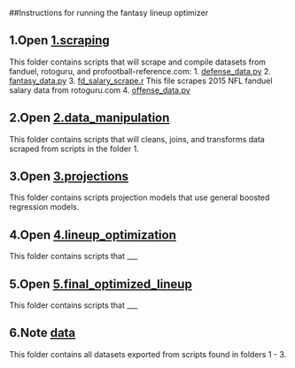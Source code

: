 ##Instructions for running the fantasy lineup optimizer

##  1.Open [1.scraping](https://github.com/brttstl/proj-fantasy/tree/master/1.scraping)
This folder contains scripts that will scrape and compile datasets from fanduel, rotoguru, and profootball-reference.com:
    1. [defense_data.py](https://github.com/brttstl/proj-fantasy/blob/master/1.scraping/defense_data.py)
    2. [fantasy_data.py](https://github.com/brttstl/proj-fantasy/blob/master/1.scraping/fantasy_data.py)
    3. [fd_salary_scrape.r](https://github.com/brttstl/proj-fantasy/blob/master/1.scraping/fd_salary_scrape.R)
This file scrapes 2015 NFL fanduel salary data from rotoguru.com
    4. [offense_data.py](https://github.com/brttstl/proj-fantasy/blob/master/1.scraping/offense_data.py)
##  2.Open [2.data_manipulation](https://github.com/brttstl/proj-fantasy/tree/master/2.data_manipulation)
This folder contains scripts that will cleans, joins, and transforms data scraped from scripts in the folder 1.
##  3.Open [3.projections](https://github.com/brttstl/proj-fantasy/tree/master/3.projections)
This folder contains scripts projection models that use general boosted regression models.
##  4.Open [4.lineup_optimization](https://github.com/brttstl/proj-fantasy/tree/master/4.lineup_optimization)
This folder contains scripts that ___
##  5.Open [5.final_optimized_lineup](https://github.com/brttstl/proj-fantasy/tree/master/5.final_optimized_lineup)
This folder contains scripts that ___
##  6.Note [data](https://github.com/brttstl/proj-fantasy/tree/master/data)
This folder contains all datasets exported from scripts found in folders 1 - 3.
